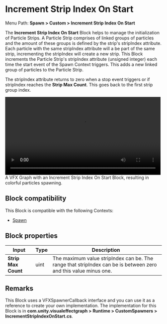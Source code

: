 # Increment Strip Index On Start

Menu Path: **Spawn > Custom > Increment Strip Index On Start**

The **Increment Strip Index On Start** Block helps to manage the initialization of Particle Strips. A Particle Strip comprises of linked groups of particles and the amount of these groups is defined by the strip's stripIndex attribute. Each particle with the same stripIndex attribute will a be part of the same strip, incrementing the stripIndex will create a new strip. This Block increments the Particle Strip's stripIndex attribute (unsigned integer) each time the start event of the Spawn Context triggers. This adds a new linked group of particles to the Particle Strip.

The stripIndex attribute returns to zero when a stop event triggers or if stripIndex reaches the **Strip Max Count**. This goes back to the first strip group index.

<video src="Images/Block-IncrementStripIndexOnStartExample.mp4" width="500" height="auto" autoplay="true" loop="true" title="A VFX Graph with an Increment Strip Index On Start Block, resulting in colorful particles spawning." controls></video><br/>A VFX Graph with an Increment Strip Index On Start Block, resulting in colorful particles spawning.

## Block compatibility

This Block is compatible with the following Contexts:

- [Spawn](Context-Spawn.md)

## Block properties

| **Input**           | **Type** | **Description**                                              |
| ------------------- | -------- | ------------------------------------------------------------ |
| **Strip Max Count** | uint     | The maximum value stripIndex can be. The range that stripIndex can be is between zero and this value minus one. |

## Remarks
This Block uses a VFXSpawnerCallback interface and you can use it as a reference to create your own implementation. The implementation for this Block is in **com.unity.visualeffectgraph > Runtime > CustomSpawners > IncrementStripIndexOnStart.cs**.
